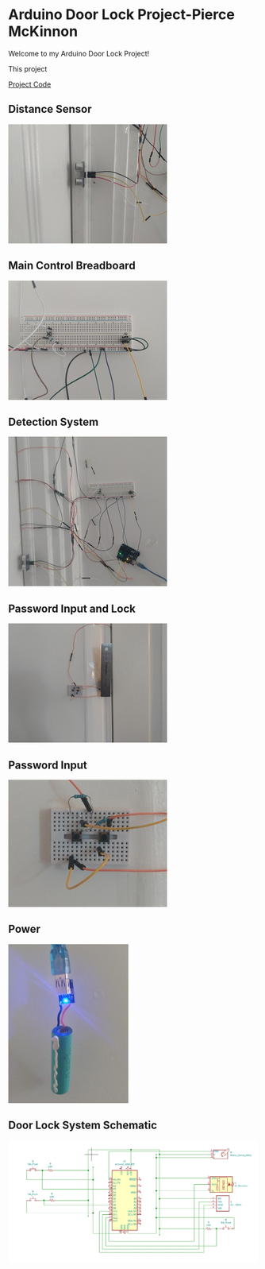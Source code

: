 # Arduino Door Lock Project-Pierce McKinnon
Welcome to my Arduino Door Lock Project!  
  
This project  

[Project Code](https://github.com/PierceMckinnon/Arduino-PierceMcKinnon/blob/master/Door%20Lock/Lock.ino)
## Distance Sensor
![](https://raw.githubusercontent.com/PierceMckinnon/Arduino-PierceMcKinnon/master/Door%20Lock/Images/Distance.jpg)   
## Main Control Breadboard
![](https://raw.githubusercontent.com/PierceMckinnon/Arduino-PierceMcKinnon/master/Door%20Lock/Images/Main%20Control.jpg)  
## Detection System
![](https://raw.githubusercontent.com/PierceMckinnon/Arduino-PierceMcKinnon/master/Door%20Lock/Images/All%20together.jpg)   
## Password Input and Lock
![](https://raw.githubusercontent.com/PierceMckinnon/Arduino-PierceMcKinnon/master/Door%20Lock/Images/Lock_Password.jpg)    
## Password Input
![](https://raw.githubusercontent.com/PierceMckinnon/Arduino-PierceMcKinnon/master/Door%20Lock/Images/Password.jpg)    
## Power
![](https://raw.githubusercontent.com/PierceMckinnon/Arduino-PierceMcKinnon/master/Door%20Lock/Images/Power.jpg)   
## Door Lock System Schematic
![](https://raw.githubusercontent.com/PierceMckinnon/Arduino-PierceMcKinnon/master/Door%20Lock/Images/Schema.PNG)    
